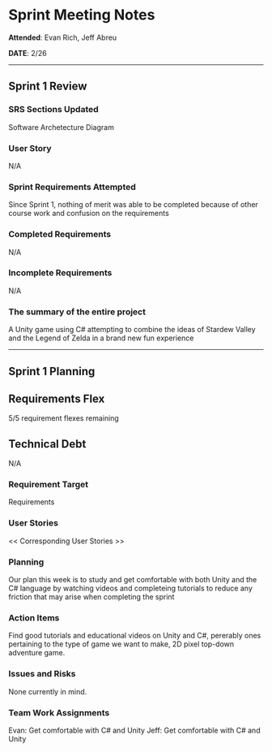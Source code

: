 # Sprint Meeting Notes

**Attended**: Evan Rich, Jeff Abreu

**DATE**: 2/26

***

## Sprint 1 Review

### SRS Sections Updated

Software Archetecture Diagram

### User Story

N/A

### Sprint Requirements Attempted

Since Sprint 1, nothing of merit was able to be completed because of other course work and confusion on the requirements

### Completed Requirements

N/A

### Incomplete Requirements

N/A

### The summary of the entire project

A Unity game using C# attempting to combine the ideas of Stardew Valley and the Legend of Zelda in a brand new fun experience

***

## Sprint 1 Planning

## Requirements Flex

5/5 requirement flexes remaining

## Technical Debt

N/A

### Requirement Target

Requirements

### User Stories

<< Corresponding User Stories >>

### Planning

Our plan this week is to study and get comfortable with both Unity and the C# language by watching videos and completeing tutorials to reduce any friction that may arise 
when completing the sprint

### Action Items

Find good tutorials and educational videos on Unity and C#, pererably ones pertaining to the type of game we want to make, 2D pixel top-down adventure game.

### Issues and Risks

None currently in mind.

### Team Work Assignments

Evan:
  Get comfortable with C# and Unity
Jeff:
  Get comfortable with C# and Unity
